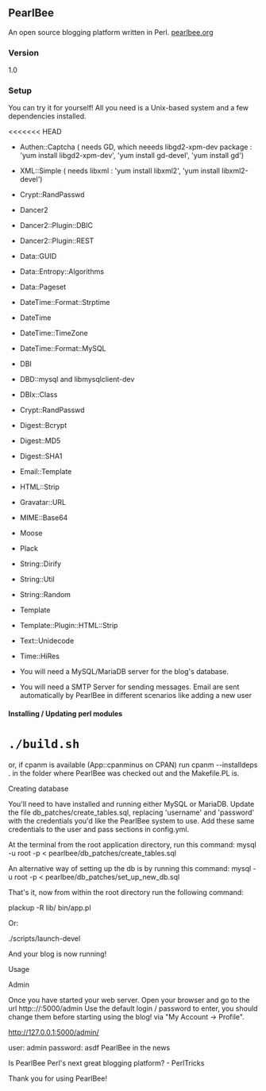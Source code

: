 ## PearlBee
An open source blogging platform written in Perl. [pearlbee.org](http://pearlbee.org/)
### Version
1.0

### Setup
You can try it for yourself! All you need is a Unix-based system and a few dependencies installed.

<<<<<<< HEAD
- Authen::Captcha ( needs GD, which neeeds libgd2-xpm-dev package : 'yum install libgd2-xpm-dev', 'yum install gd-devel', 'yum install gd')
- XML::Simple ( needs libxml : 'yum install libxml2', 'yum install libxml2-devel')
- Crypt::RandPasswd
- Dancer2
- Dancer2::Plugin::DBIC
- Dancer2::Plugin::REST
- Data::GUID
- Data::Entropy::Algorithms
- Data::Pageset
- DateTime::Format::Strptime
- DateTime
- DateTime::TimeZone
- DateTime::Format::MySQL
- DBI
- DBD::mysql and libmysqlclient-dev
- DBIx::Class
- Crypt::RandPasswd
- Digest::Bcrypt
- Digest::MD5
- Digest::SHA1
- Email::Template
- HTML::Strip
- Gravatar::URL
- MIME::Base64
- Moose
- Plack
- String::Dirify
- String::Util
- String::Random
- Template
- Template::Plugin::HTML::Strip
- Text::Unidecode
- Time::HiRes

- You will need a MySQL/MariaDB server for the blog's database.
- You will need a SMTP Server for sending messages. Email are sent automatically by PearlBee in different scenarios like adding a new user

#### Installing / Updating perl modules

`./build.sh`
=======
or, if cpanm is available (App::cpanminus on CPAN) run cpanm --installdeps . in the folder where PearlBee was checked out and the Makefile.PL is.

Creating database

You'll need to have installed and running either MySQL or MariaDB. Update the file db_patches/create_tables.sql, replacing 'username' and 'password' with the credentials you'd like the PearlBee system to use. Add these same credentials to the user and pass sections in config.yml.

At the terminal from the root application directory, run this command: mysql -u root -p &lt; pearlbee/db_patches/create_tables.sql

An alternative way of setting up the db is by running this command: mysql -u root -p &lt; pearlbee/db_patches/set_up_new_db.sql

That's it, now from within the root directory run the following command:

plackup -R lib/ bin/app.pl

Or:

./scripts/launch-devel

And your blog is now running!

Usage

Admin

Once you have started your web server. Open your browser and go to the url http:://:5000/admin Use the default login / password to enter, you should change them before starting using the blog! via "My Account -> Profile".

http://127.0.0.1:5000/admin/

user:     admin
password: asdf
PearlBee in the news

Is PearlBee Perl's next great blogging platform? - PerlTricks

Thank you for using PearlBee!
